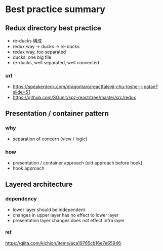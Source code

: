 # Best practice summary

## Redux directory best practice

- re-ducks 構成
- redux way -> ducks -> re-ducks
- redux way, too separated
- ducks, one big file
- re-ducks, well separated, well connected

### url

- https://speakerdeck.com/dragontaro/reactfalseji-chu-toshe-ji-patan?slide=51
- https://github.com/SOunit/spz-react/tree/master/src/redux

## Presentation / container pattern

### why

- separation of concern (view / logic)

### how

- presentation / container approach (old approach before hook)
- hook approach

## Layered architecture

### dependency

- lower layer should be independent
- changes in upper layer has no effect to lower layer
- presentation layer changes does not effect infra layer

#### ref

https://qiita.com/kichion/items/aca19765cb16e7e65946
